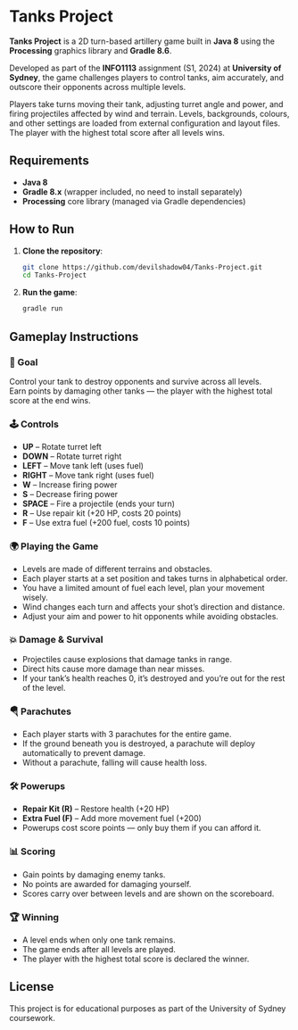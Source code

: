# Tanks Project


**Tanks Project** is a 2D turn-based artillery game built in **Java 8** using the **Processing** graphics library and **Gradle 8.6**.  

Developed as part of the **INFO1113** assignment (S1, 2024) at **University of Sydney**, the game challenges players to control tanks, aim accurately, and outscore their opponents across multiple levels.  

Players take turns moving their tank, adjusting turret angle and power, and firing projectiles affected by wind and terrain. Levels, backgrounds, colours, and other settings are loaded from external configuration and layout files. The player with the highest total score after all levels wins.

## Requirements

- **Java 8** 
- **Gradle 8.x** (wrapper included, no need to install separately)
- **Processing** core library (managed via Gradle dependencies)

## How to Run

1. **Clone the repository**:
   ```bash
   git clone https://github.com/devilshadow04/Tanks-Project.git
   cd Tanks-Project
   ```

2. **Run the game**:
   ```bash
   gradle run
   ```

## Gameplay Instructions

### 🎯 Goal
Control your tank to destroy opponents and survive across all levels.  
Earn points by damaging other tanks — the player with the highest total score at the end wins.

### 🕹 Controls
- **UP** – Rotate turret left  
- **DOWN** – Rotate turret right  
- **LEFT** – Move tank left (uses fuel)  
- **RIGHT** – Move tank right (uses fuel)  
- **W** – Increase firing power  
- **S** – Decrease firing power  
- **SPACE** – Fire a projectile (ends your turn)  
- **R** – Use repair kit (+20 HP, costs 20 points)  
- **F** – Use extra fuel (+200 fuel, costs 10 points)  

### 🌍 Playing the Game
- Levels are made of different terrains and obstacles.  
- Each player starts at a set position and takes turns in alphabetical order.  
- You have a limited amount of fuel each level, plan your movement wisely.  
- Wind changes each turn and affects your shot’s direction and distance.  
- Adjust your aim and power to hit opponents while avoiding obstacles.  

### 💥 Damage & Survival
- Projectiles cause explosions that damage tanks in range.  
- Direct hits cause more damage than near misses.  
- If your tank’s health reaches 0, it’s destroyed and you’re out for the rest of the level.  

### 🪂 Parachutes
- Each player starts with 3 parachutes for the entire game.  
- If the ground beneath you is destroyed, a parachute will deploy automatically to prevent damage.  
- Without a parachute, falling will cause health loss.

### 🛠 Powerups
- **Repair Kit (R)** – Restore health (+20 HP)  
- **Extra Fuel (F)** – Add more movement fuel (+200)  
- Powerups cost score points — only buy them if you can afford it.

### 📊 Scoring
- Gain points by damaging enemy tanks.  
- No points are awarded for damaging yourself.  
- Scores carry over between levels and are shown on the scoreboard.

### 🏆 Winning
- A level ends when only one tank remains.  
- The game ends after all levels are played.  
- The player with the highest total score is declared the winner.

## License

This project is for educational purposes as part of the University of Sydney coursework.  
